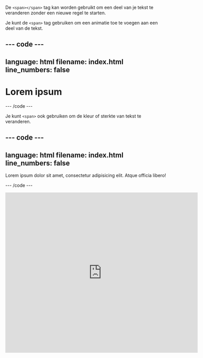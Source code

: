 De `<span></span>` tag kan worden gebruikt om een deel van je tekst te veranderen zonder een nieuwe regel te starten.

Je kunt de `<span>` tag gebruiken om een animatie toe te voegen aan een deel van de tekst.

--- code ---
---
language: html
filename: index.html
line_numbers: false
---

<h1><span class="movemeleft">L</span>orem ipsum</h1>
--- /code ---

Je kunt `<span>` ook gebruiken om de kleur of sterkte van tekst te veranderen.

--- code ---
---
language: html
filename: index.html
line_numbers: false
---

  <p>Lorem ipsum dolor sit amet, consectetur adipisicing elit. <span class="tertiary scaleme">Atque</span> officia libero!</p>

--- /code ---

<iframe src="https://editor.raspberrypi.org/nl-NL/embed/viewer/web-animate-span" width="600" height="500" frameborder="0" marginwidth="0" marginheight="0" allowfullscreen> </iframe>

